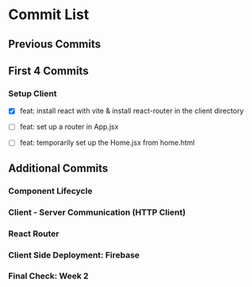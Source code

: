 # Commit List
## Previous Commits
## First 4 Commits

### Setup Client

- [x] feat: install react with vite & install react-router in the client directory
- [ ] feat: set up a router in App.jsx
- [ ] feat: temporarily set up the Home.jsx from home.html


## Additional Commits

### Component Lifecycle
### Client - Server Communication (HTTP Client)
### React Router
### Client Side Deployment: Firebase
### Final Check: Week 2